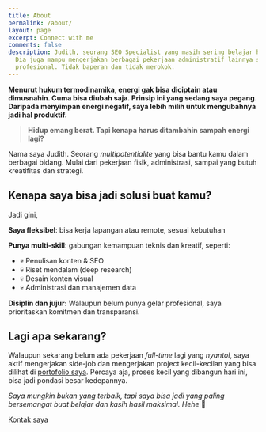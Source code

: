 ```yaml
---
title: About
permalink: /about/
layout: page
excerpt: Connect with me
comments: false
description: Judith, seorang SEO Specialist yang masih sering belajar hal baru.
  Dia juga mampu mengerjakan berbagai pekerjaan administratif lainnya secara
  profesional. Tidak baperan dan tidak merokok.
---
```

**Menurut hukum termodinamika, energi gak bisa diciptain atau dimusnahin. Cuma bisa diubah saja. Prinsip ini yang sedang saya pegang. Daripada menyimpan energi negatif, saya lebih milih untuk mengubahnya jadi hal produktif.**

> **Hidup emang berat. Tapi kenapa harus ditambahin sampah energi lagi?**

Nama saya Judith. Seorang *multipotentialite* yang bisa bantu kamu dalam berbagai bidang. Mulai dari pekerjaan fisik, administrasi, sampai yang butuh kreatifitas dan strategi.

## Kenapa saya bisa jadi solusi buat kamu?

Jadi gini,

**Saya fleksibel**: bisa kerja lapangan atau remote, sesuai kebutuhan

**Punya multi-skill**: gabungan kemampuan teknis dan kreatif, seperti: 

* 💀 Penulisan konten & SEO
* 💀 Riset mendalam (deep research)
* 💀 Desain konten visual
* 💀 Administrasi dan manajemen data

**Disiplin dan jujur:** Walaupun belum punya gelar profesional, saya prioritaskan komitmen dan transparansi.

## Lagi apa sekarang?

Walaupun sekarang belum ada pekerjaan *full-time* lagi yang *nyantol*, saya aktif mengerjakan side-job dan mengerjakan project kecil-kecilan yang bisa dilihat di [portofolio saya](/portofolio/). Percaya aja, proses kecil yang dibangun hari ini, bisa jadi pondasi besar kedepannya.

*Saya mungkin bukan yang terbaik, tapi saya bisa jadi yang paling bersemangat buat belajar dan kasih hasil maksimal. Hehe* 🥰

[Kontak saya](/contact/)
